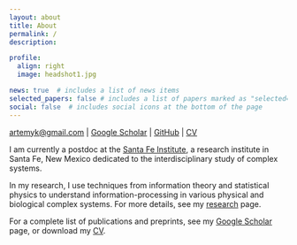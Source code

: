 ```yaml
---
layout: about
title: About
permalink: /
description: 

profile:
  align: right
  image: headshot1.jpg

news: true  # includes a list of news items
selected_papers: false # includes a list of papers marked as "selected={true}"
social: false  # includes social icons at the bottom of the page
---
```


<a href="mailto:artemyk@gmail.com">artemyk@gmail.com</a> \| <a href="https://scholar.google.com/citations?user=RmRwJJIAAAAJ">Google Scholar</a> \| <a href="https://github.com/artemyk">GitHub</a> \| <a href="https://www.google.com/url?q=https%3A%2F%2Fwww.dropbox.com%2Fs%2Fyhayq1zlixx3j3v%2Fcv.pdf%3Fdl%3D1&sa=D">CV</a>


I am currently a postdoc at the [Santa Fe Institute](https://www.santafe.edu), a research institute in Santa Fe, New Mexico dedicated to the interdisciplinary study of complex systems.

In my research, I use techniques from information theory and statistical physics to understand information-processing in various physical and biological complex systems. For more details, see my [research](projects) page. 

For a complete list of publications and preprints, see my  [Google Scholar](https://scholar.google.com/citations?user=RmRwJJIAAAAJ) page, or download my [CV](https://www.dropbox.com/s/yhayq1zlixx3j3v/cv.pdf?dl=1). 







